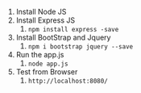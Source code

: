 1. Install Node JS
2. Install Express JS
   1. `npm install express -save`
3. Install BootStrap and Jquery
   1. `npm i bootstrap jquery --save`
4. Run the app.js
   1. `node app.js`
5. Test from Browser
   1. `http://localhost:8080/`
